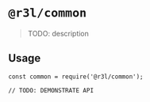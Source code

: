 # `@r3l/common`

> TODO: description

## Usage

```
const common = require('@r3l/common');

// TODO: DEMONSTRATE API
```
